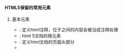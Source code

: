 #### HTML5保留的常用元素

>>>
   1. 基本元素

       - <!-- -->: 定义html注释，位于<!--与 -->之间的内容会被当成注释处理

	   - <html>  : html 5文档的根元素

	   - <head>  : 定义html文档的页面头部分

	   - <title> : 定义html文档的页面标题

	   - <body>  : 定义html文档的页面主体内容部分

	   - <style> : 定义某元素用于引用样式的定义

	   - <h1>-<h6> : 定义标题一到六标题

	   - <p>       : 定义段落, 该标签可以制定id，class，style等属性，还是可以定义事件

	   - <br>      : 插入一个换行，该标签可以制定id，class，style等核心属性

	   - <hr>      : 定义水平线，该标签可以指定id，class，style等核心属性，还可以定义事件

	   - <div>     : 定义文档中的节，该标签可以指定id，class，style等核心属性，还可以定义事件

	   - <span>    : 与<div>基本相似，区别是该元素定义的节默认不会换行，该标签可以指定和div相同的属性


   2. 文本格式化元素

       - <b>       : 定义粗体文本，该标签可以指定id，class，style等核心属性，还可以定义事件

	   - <i>       : 定义斜体文本，该标签可以指定id，class，style等核心属性，还可以定义事件

	   - <em>      : 定义强调文本，实际效果与斜体文本差不多，该标签可以指定id，class等核心属性，还可以定义事件

	   - <stron>   : 定义粗体文本，与<b>标签的作用和用法基本相同

	   - <small>   : 定义小号字体文本，该标签可以指定id，class，style等核心属性，还可以定义事件

	   - <sub>     : 定义小标文本，该标签可以指定id，class， style等核心属性，还可以定义事件

	   - <bdo>     : 定义文本显示的方向该标签可以指定id，class，style等核心属性，还可以定义事件
	                 该标签也可以指定dir属性，该属性值只能是ltr和rtl

   3. 语义相关的标签

       - <abbr>    : 用于表示一个缩写，使用该元素时可以指定title属性，该属性用于指定该缩写所代表的全称

	   - <address> : 用于表示一个地址

	   - <blockquote> : 定义一段长的引用文本， 该标签可以指定cite属性，该属性指定该引用文本所引用的网址Url

	   - <q>          : 用于定义一段短的引用文本，浏览器会为这段被引用文本添加引号

	   - <cite>       : 用于表示作品

	   - <code>       : 一段计算机代码

	   - <dfn>        : 用于定义一个专业术语

	   - <del>        : 用于文档中被删除的文本

	   - <ins>        : 定义文档中插入的文本
	   
	   - <pre>        : 用于表示该元素所包含的文本已经进行了格式化

	   - <samp>       : 用于定义示范文本内容

	   - <kbd>        : 用于定义键盘文本

	   - <var>        : 用于表示一个变量


   4. 超链接和锚点

       - <a>          : 定义超链接，该元素可以指定id，class，style等核心属性，也可以定义事件，他有三个重要的属性

	                    href ：指定超链接所关联的另一个资源

						target：指定使用框架集中的那个框架来装载另一个资源，该属性的值可以使_self, _blank, _top, _parent是个值
						        他们分别代表自身，新窗口，顶层框架，父框架来装载新资源

						media ：指定目标URL所引用的媒体类型，默认值为all，只有当指定了href属性是该属性才有效

   5. 列表相关的标签

       - <ul>         : 定义无序列表

	   - <ol>         : 定义有序列表

	   - <li>         : 定义列表项目

	   - <dl>         : 定义列表项目

	   - <dt>         : 定义标题列表项

	   - <dd>         : 定义普通列表项

   6. 图像相关元素

       - <img>        : 定义图像，这个元素只能是一个空元素，它不可以包含任何内容
	                    常用属性如下：
						             alt：该属性指定一段文本，该文本作为该图片的提示信息
									 src：该属性指定图片所在的位置，该属性值既可以是相对路径，也可以是绝对路径
									 height：指定图片的高度
									 width：指定图片的宽度

   7. 表格相关的标签

       - <table>      : 用于定义表格，常用属性如下：
	                                               cellpadding:指定单元格内容和单元格边框之间的距离。该属性既可以是像素值，也可以是百分比
												   cellspacing:指定单元格之间的间距，该属性既可以是像素值，也可以是百分比
												   width:指定表格的宽度，该属性值既可以是像素值，也可以是百分比
   
       - <caption>    : 用于定义表格标题，该元素只能包含文本，图片，超链接，文本格式化元素和表单控件

	   - <tr>         : 定义表格行， 该元素只能包含<td>或者<th>两种元素

	   - <td>         : 定义单元格，他可以设置一下几个属性
	                    colspan：指定该单元格跨多少列，该属性值就是一个简单数字
						rowspan：指定此单元格可以横跨多少行
						height：指定该单元格的高度，该属性值既可以是像素值，也可以是百分比
						width：指定该单元格的宽度，该属性值既可以是像素值，也可以是百分比

	   - <th>         : 定义表格页眉的单元格

	   - <tbody>      : 定义表格的主体

	   - <thead>      : 定义表格头

	   - <tfoot>      : 定义表格脚

   8. 框架相关标签

       - <iframe>     : 内联框架，(本人用的比较少)

   9. 

